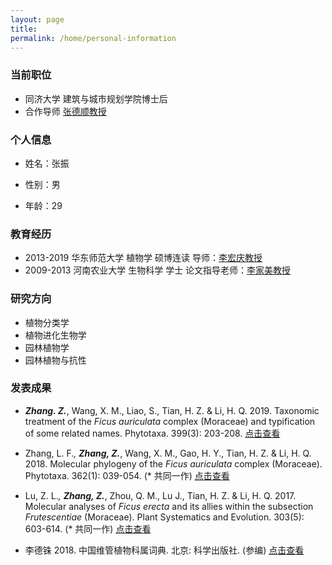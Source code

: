 ```yaml
---
layout: page
title:   
permalink: /home/personal-information
---
```

### 当前职位

- 同济大学 建筑与城市规划学院博士后
- 合作导师 [张德顺教授](https://landscape-caup.tongji.edu.cn/63/f3/c10588a91123/page.htm) 


### 个人信息

- 姓名：张振

- 性别：男

- 年龄：29

### 教育经历

- 2013-2019  华东师范大学  植物学    硕博连读  导师：[李宏庆教授](https://faculty.ecnu.edu.cn/s/782/main.jspy)
- 2009-2013  河南农业大学  生物科学  学士      论文指导老师：[李家美教授](http://sk.henau.edu.cn/a/xuekejianshe/daoshijieshao/shuoshishengdaoshi/20161022/185.html)  

### 研究方向

- 植物分类学
- 植物进化生物学
- 园林植物学
- 园林植物与抗性

### 发表成果

- ***Zhang. Z.***, Wang, X. M., Liao, S., Tian, H. Z. & Li, H. Q. 2019. Taxonomic treatment of the *Ficus auriculata* complex (Moraceae) and typification of some related names. Phytotaxa. 399(3): 203-208. [点击查看](https://www.researchgate.net/publication/332030319)

- Zhang, L. F.*, **Zhang, Z.***, Wang, X. M., Gao, H. Y., Tian, H. Z. & Li, H. Q. 2018. Molecular phylogeny of the *Ficus auriculata* complex (Moraceae). Phytotaxa. 362(1): 039-054. (* 共同一作) [点击查看](https://www.researchgate.net/publication/326559656)

- Lu, Z. L.*, **Zhang, Z.***, Zhou, Q. M., Lu J., Tian, H. Z. & Li, H. Q. 2017. Molecular analyses of *Ficus erecta* and its allies within the subsection *Frutescentiae* (Moraceae). Plant Systematics and Evolution. 303(5): 603-614. (* 共同一作) [点击查看](https://www.researchgate.net/publication/314263261)

- 李德铢 2018. 中国维管植物科属词典. 北京: 科学出版社. (参编) [点击查看](http://vpfg.sciencereading.cn/keshu/f)

